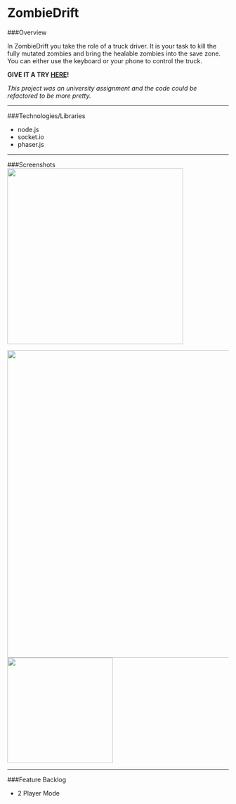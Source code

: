 # ZombieDrift

###Overview

In ZombieDrift you take the role of a truck driver. It is your task to kill the fully mutated zombies and bring the healable zombies into the save zone. You can either use the keyboard or your phone to control the truck.

**GIVE IT A TRY [HERE](http://mobilecomputingwebsite.azurewebsites.net)!**

*This project was an university assignment and the code could be refactored to be more pretty.*

----------
###Technologies/Libraries

* node.js
* socket.io
* phaser.js

----------

###Screenshots
<kbd width="70%">
<img src="http://tobias-roeddiger.com/assets/images/inUsage.jpg" width="400px"/>
</kbd>

<kbd width="70%">
<img src="http://tobias-roeddiger.com/assets/images/MCdesktop.png" width="700px"/>
</kbd>
<kbd width="30%">
<img src="http://tobias-roeddiger.com/assets/images/MCphone.png" width="240px"/>
</kbd>

----------

###Feature Backlog
- 2 Player Mode
